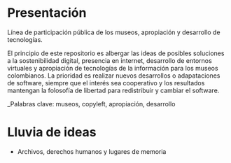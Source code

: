 # Presentación

Línea de participación pública de los museos, apropiación y desarrollo de tecnologías.

El principio de este repositorio es albergar las ideas de posibles soluciones a la sostenibilidad digital, presencia en internet, desarrollo de entornos virtuales y apropiación de tecnologías de la información para los museos colombianos. La prioridad es realizar nuevos desarrollos o adapataciones de software, siempre que el interés sea cooperativo y los resultados mantengan la folosofía de libertad para redistribuir y cambiar el software.

_Palabras clave: museos, copyleft, apropiación, desarrollo

# Lluvia de ideas

- Archivos, derechos humanos y lugares de memoria
